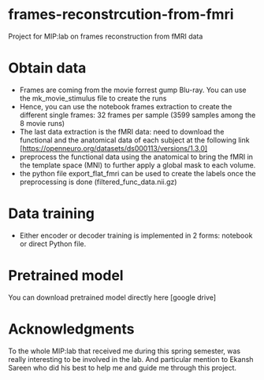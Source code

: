 # frames-reconstrcution-from-fmri
Project for MIP:lab on frames reconstruction from fMRI data


# Obtain data

- Frames are coming from the movie forrest gump Blu-ray. You can use the mk_movie_stimulus file to create the runs
- Hence, you can use the notebook frames extraction to create the different single frames: 32 frames per sample (3599 samples among the 8 movie runs)
- The last data extraction is the fMRI data: need to download the functional and the anatomical data of each subject at the following link [https://openneuro.org/datasets/ds000113/versions/1.3.0]
- preprocess the functional data using the anatomical to bring the fMRI in the template space (MNI) to further apply a global mask to each volume.
- the python file export_flat_fmri can be used to create the labels once the preprocessing is done (filtered_func_data.nii.gz)

# Data training

- Either encoder or decoder training is implemented in 2 forms: notebook or direct Python file.

# Pretrained model 

You can download pretrained model directly here [google drive]

# Acknowledgments

To the whole MIP:lab that received me during this spring semester, was really interesting to be involved in the lab. And particular mention to Ekansh Sareen who did his best to help me and guide me through this project.

